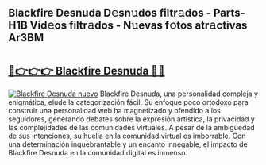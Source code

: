 ## Blackfire Desnuda D𝚎sn𝚞dos filtr𝚊dos - Parts-H1B Vid𝚎os filtr𝚊dos - N𝚞evas f𝚘tos atr𝚊ctivas Ar3BM

# <h2><a href="http://mb61yzw.tromn.icu/?c=Blackfire+Desnuda">🔗👉👉👉 Blackfire Desnuda 🔗🔗</a></h2>

[![Blackfire Desnuda nuevo](https://i.imgur.com/pEAQMta.gif)](http://mb61yzw.tromn.icu/?c=Blackfire+Desnuda)
Blackfire Desnuda, una personalidad compleja y enigmática, elude la categorización fácil. Su enfoque poco ortodoxo para construir una personalidad web ha magnetizado y ofendido a los seguidores, generando debates sobre la expresión artística, la privacidad y las complejidades de las comunidades virtuales. A pesar de la ambigüedad de sus intenciones, su huella en la comunidad virtual es imborrable. Con una determinación inquebrantable y un encanto innegable, el impacto de Blackfire Desnuda en la comunidad digital es inmenso.

